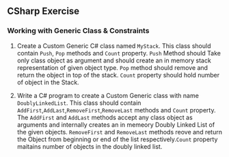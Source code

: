 ## CSharp Exercise

### Working with Generic Class & Constraints

1. Create a Custom Generic C# class named `MyStack`. This class should contain `Push`, `Pop` methods and `Count` property. `Push` Method should Take only class object as argument and should create an in memory stack representation of given object type. `Pop` method should remove and return the object in top of the stack. `Count` property should hold number of object in the Stack. 
 
2. Write a C# program to create a Custom Generic class  with name `DoublyLinkedList`. This class should contain `AddFirst`,`AddLast`,`RemoveFirst`,`RemoveLast` methods and `Count` property. The `AddFirst` and `AddLast` methods accept any class object as arguments and internally creates an in memeory Doubly Linked List of the given objects. `RemoveFirst` and `RemoveLast` methods reove and return the Object from beginning or end of the list respectively.`Count` property maitains number of objects in the doubly linked list. 
